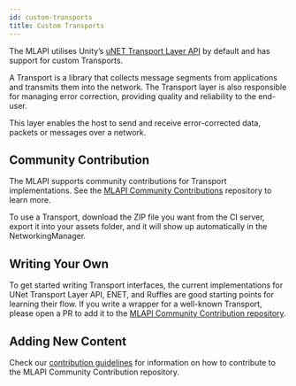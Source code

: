 ```yaml
---
id: custom-transports
title: Custom Transports
---
```


The MLAPI utilises Unity’s [uNET Transport Layer API](https://docs.unity3d.com/Manual/UNetUsingTransport.html) by default and has support for custom Transports. 

A Transport is a library that collects message segments from applications and transmits them into the network. The Transport layer is also responsible for managing error correction, providing quality and reliability to the end-user.

This layer enables the host to send and receive error-corrected data, packets or messages over a network.

## Community Contribution

The MLAPI supports community contributions for Transport implementations. See the [MLAPI Community Contributions](https://github.com/Unity-Technologies/mlapi-community-contributions)  repository to learn more.

To use a Transport, download the ZIP file you want from the CI server, export it into your assets folder, and it will show up automatically in the NetworkingManager.

## Writing Your Own

To get started writing Transport interfaces, the current implementations for UNet Transport Layer API, ENET, and Ruffles are good starting points for learning their flow. If you write a wrapper for a well-known Transport, please open a PR to add it to the [MLAPI Community Contribution repository](https://github.com/Unity-Technologies/mlapi-community-contributions).

## Adding New Content

Check our [contribution guidelines](https://github.com/Unity-Technologies/mlapi-community-contributions/blob/master/CONTRIBUTING.md) for information on how to contribute to the MLAPI Community Contribution repository.
